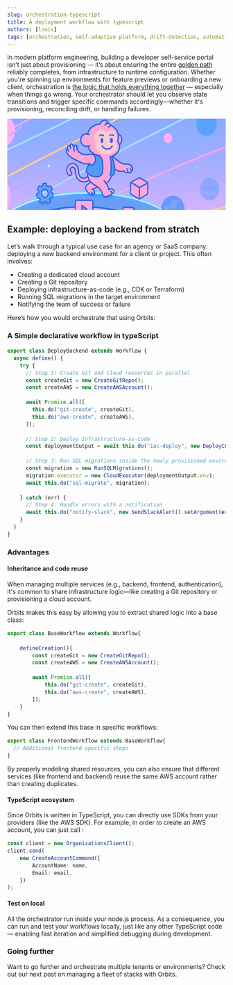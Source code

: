 ```yaml
---
slug: orchestration-typescript
title: A deployment workflow with typescript
authors: [louis]
tags: [orchestration, self-adaptive platform, drift-detection, automation, orbits, workflow]
---
```


In modern platform engineering, building a developer self-service portal isn’t just about provisioning — it’s about ensuring the entire [golden path](https://www.redhat.com/en/topics/platform-engineering/golden-paths) reliably completes, from infrastructure to runtime configuration.
Whether you're spinning up environments for feature previews or onboarding a new client, orchestration is [the logic that holds everything together](https://platformengineering.org/blog/why-your-internal-developer-platform-needs-a-backend) — especially when things go wrong.
Your orchestrator should let you observe state transitions and trigger specific commands accordingly—whether it's provisioning, reconciling drift, or handling failures.

![workflow](/img/blog/workflow.png)


<!-- truncate -->

## Example: deploying a backend from stratch

Let’s walk through a typical use case for an agency or SaaS company: deploying a new backend environment for a client or project. This often involves:
- Creating a dedicated cloud account
- Creating a Git repository
- Deploying infrastructure-as-code (e.g., CDK or Terraform)
- Running SQL migrations in the target environment
- Notifying the team of success or failure

Here’s how you would orchestrate that using Orbits:


### A Simple declarative workflow in typeScript
 

```ts
export class DeployBackend extends Workflow {
  async define() {
    try {
      // Step 1: Create Git and Cloud resources in parallel
      const createGit = new CreateGitRepo();
      const createAWS = new CreateAWSAccount();

      await Promise.all([
        this.do("git-create", createGit),
        this.do("aws-create", createAWS),
      ]);

      // Step 2: Deploy Infrastructure-as-Code
      const deploymentOutput = await this.do("iac-deploy", new DeployCDKStack());

      // Step 3: Run SQL migrations inside the newly provisioned environment
      const migration = new RunSQLMigrations();
      migration.executor = new CloudExecutor(deploymentOutput.env);
      await this.do("sql-migrate", migration);

    } catch (err) {
      // Step 4: Handle errors with a notification
      await this.do("notify-slack", new SendSlackAlert().setArgument(err));
    }
  }
}

```

### Advantages

#### Inheritance and code reuse

When managing multiple services (e.g., backend, frontend, authentication), it's common to share infrastructure logic—like creating a Git repository or provisioning a cloud account.

Orbits makes this easy by allowing you to extract shared logic into a base class:

```ts 
export class BaseWorkflow extends Workflow{

    defineCreation(){
        const createGit = new CreateGitRepo();
        const createAWS = new CreateAWSAccount();

        await Promise.all([
            this.do("git-create", createGit),
            this.do("aws-create", createAWS),
        ]);
    }
}
```
You can then extend this base in specific workflows:

```ts
export class FrontendWorkflow extends BaseWorkflow{
  // Additional frontend-specific steps
}
```
By properly modeling shared resources, you can also ensure that different services (like frontend and backend) reuse the same AWS account rather than creating duplicates.


#### TypeScript ecosystem

Since Orbits is written in TypeScript, you can directly use SDKs from your providers (like the AWS SDK).
For example, in order to create an AWS account, you can just call : 
```ts
const client = new OrganizationsClient();
client.send(
    new CreateAccountCommand({
        AccountName: name,
        Email: email,
    })
);
```


#### Test on local

All the orchestrator run inside your node.js process.
As a consequence, you can run and test your workflows locally, just like any other TypeScript code — enabling fast iteration and simplified debugging during development.


### Going further

Want to go further and orchestrate multiple tenants or environments? Check out our next post on managing a fleet of stacks with Orbits.